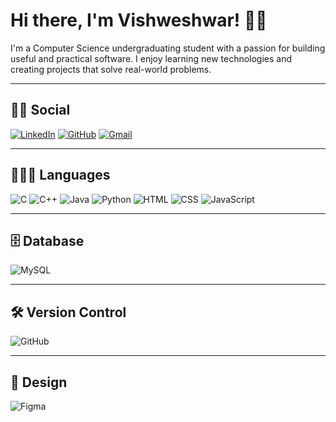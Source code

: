 # Hi there, I'm Vishweshwar! 👋🏻

I'm a Computer Science undergraduating student with a passion for building useful and practical software. I enjoy learning new technologies and creating projects that solve real-world problems.

---

## 🧑🏻 Social
[![LinkedIn](https://img.shields.io/badge/LinkedIn-0077B5?style=for-the-badge&logo=linkedin&logoColor=white)](https://www.linkedin.com/in/vishweshwar-waychal/) 
[![GitHub](https://img.shields.io/badge/GitHub-333?style=for-the-badge&logo=github&logoColor=white)](https://github.com/vishweshwar-waychal/)
[![Gmail](https://img.shields.io/badge/Gmail-D14836?style=for-the-badge&logo=gmail&logoColor=white)](mailto:vishweshwar.w25@gmail.com)

---

## 🧑🏻‍💻 Languages
![C](https://img.shields.io/badge/C-00599C?style=for-the-badge&logo=c&logoColor=white)
![C++](https://img.shields.io/badge/C++-004482?style=for-the-badge&logo=cplusplus&logoColor=white)
![Java](https://img.shields.io/badge/Java-ED8B00?style=for-the-badge&logo=java&logoColor=white)
![Python](https://img.shields.io/badge/Python-3670A0?style=for-the-badge&logo=python&logoColor=white)
![HTML](https://img.shields.io/badge/HTML-E34F26?style=for-the-badge&logo=html5&logoColor=white)
![CSS](https://img.shields.io/badge/CSS-1572B6?style=for-the-badge&logo=css3&logoColor=white)
![JavaScript](https://img.shields.io/badge/JavaScript-F7DF1E?style=for-the-badge&logo=javascript&logoColor=black)

---

## 🗄️ Database
![MySQL](https://img.shields.io/badge/MySQL-00758F?style=for-the-badge&logo=mysql&logoColor=white)

---

## 🛠 Version Control
![GitHub](https://img.shields.io/badge/GitHub-181717?style=for-the-badge&logo=github&logoColor=white)

---

## 🎨 Design
![Figma](https://img.shields.io/badge/Figma-F24E1E?style=for-the-badge&logo=figma&logoColor=white)
